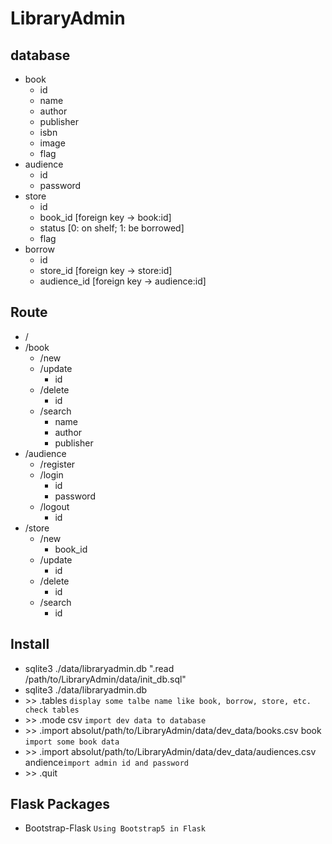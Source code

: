 # LibraryAdmin

## database
* book
  * id
  * name
  * author
  * publisher
  * isbn
  * image
  * flag
* audience
  * id
  * password
* store
  * id
  * book_id [foreign key -> book:id]
  * status [0: on shelf; 1: be borrowed]
  * flag
* borrow
  * id
  * store_id [foreign key -> store:id]
  * audience_id [foreign key -> audience:id]

## Route
* /
* /book
  * /new
  * /update
    * id
  * /delete
    * id
  * /search
    * name
    * author
    * publisher
* /audience
  * /register
  * /login
    * id
    * password
  * /logout
    * id
* /store
  * /new
    * book_id
  * /update
    * id
  * /delete
    * id
  * /search
    * id

## Install
* sqlite3 ./data/libraryadmin.db ".read /path/to/LibraryAdmin/data/init_db.sql"
* sqlite3 ./data/libraryadmin.db
* \>\> .tables `display some talbe name like book, borrow, store, etc. check tables`
* \>\> .mode csv `import dev data to database`
* \>\> .import absolut/path/to/LibraryAdmin/data/dev_data/books.csv book `import some book data`
* \>\> .import absolut/path/to/LibraryAdmin/data/dev_data/audiences.csv andience`import admin id and password`
* \>\> .quit

## Flask Packages
* Bootstrap-Flask `Using Bootstrap5 in Flask`